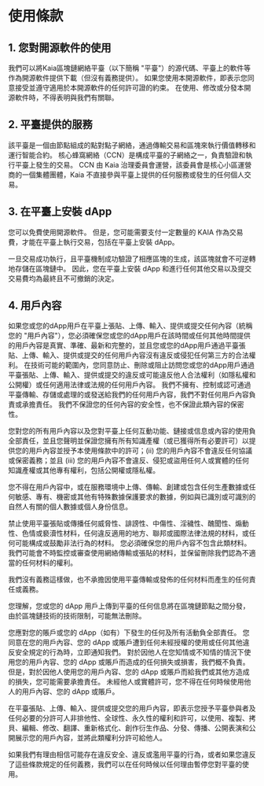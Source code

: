 # 使用條款

## 1. 您對開源軟件的使用<a id="1-your-use-of-open-source-software"></a>

我們可以將Kaia區塊鏈網絡平臺（以下簡稱 "平臺"）的源代碼、平臺上的軟件等作為開源軟件提供下載（但沒有義務提供）。 如果您使用本開源軟件，即表示您同意接受並遵守適用於本開源軟件的任何許可證的約束。 在使用、修改或分發本開源軟件時，不得表明與我們有關聯。

## 2. 平臺提供的服務<a id="2-services-provided-on-the-platform"></a>

該平臺是一個由節點組成的點對點子網絡，通過傳輸交易和區塊來執行價值轉移和運行智能合約。 核心蜂窩網絡（CCN）是構成平臺的子網絡之一，負責驗證和執行平臺上發生的交易。 CCN 由 Kaia 治理委員會運營，該委員會是核心小區運營商的一個集體團體，Kaia 不直接參與平臺上提供的任何服務或發生的任何個人交易。

## 3. 在平臺上安裝 dApp<a id="3-your-installation-of-dapp-on-the-platform"></a>

您可以免費使用開源軟件。 但是，您可能需要支付一定數量的 KAIA 作為交易費，才能在平臺上執行交易，包括在平臺上安裝 dApp。

一旦交易成功執行，且平臺機制成功驗證了相應區塊的生成，該區塊就會不可逆轉地存儲在區塊鏈中。 因此，您在平臺上安裝 dApp 和進行任何其他交易以及提交交易費均為最終且不可撤銷的決定。

## 4. 用戶內容<a id="4-user-content"></a>

如果您或您的dApp用戶在平臺上張貼、上傳、輸入、提供或提交任何內容（統稱您的 "用戶內容"），您必須確保您或您的dApp用戶在該時間或任何其他時間提供的用戶內容是真實、準確、最新和完整的，並且您或您的dApp用戶通過平臺張貼、上傳、輸入、提供或提交的任何用戶內容沒有違反或侵犯任何第三方的合法權利。 在技術可能的範圍內，您同意防止、刪除或阻止訪問您或您的dApp用戶通過平臺張貼、上傳、輸入、提供或提交的違反或可能違反他人合法權利（如隱私權和公開權）或任何適用法律或法規的任何用戶內容。 我們不擁有、控制或認可通過平臺傳輸、存儲或處理的或發送給我們的任何用戶內容，我們不對任何用戶內容負責或承擔責任。 我們不保證您的任何內容的安全性，也不保證此類內容的保密性。

您對您的所有用戶內容以及您對平臺上任何互動功能、鏈接或信息或內容的使用負全部責任，並且您聲明並保證您擁有所有知識產權（或已獲得所有必要許可）以提供您的用戶內容並授予本使用條款中的許可；\(ii\) 您的用戶內容不會違反任何協議或保密義務；並且 (iii\) 您的用戶內容不會違反、侵犯或盜用任何人或實體的任何知識產權或其他專有權利，包括公開權或隱私權。

您不得在用戶內容中，或在服務環境中上傳、傳輸、創建或包含任何生產數據或任何敏感、專有、機密或其他有特殊數據保護要求的數據，例如與已識別或可識別的自然人有關的個人數據或個人身份信息。

禁止使用平臺張貼或傳播任何威脅性、誹謗性、中傷性、淫穢性、醜聞性、煽動性、色情或褻瀆性材料，任何違反適用的地方、聯邦或國際法律法規的材料，或任何可能構成或鼓勵非法行為的材料。 您必須確保您的用戶內容不包含此類材料。 我們可能會不時監控或審查使用網絡傳輸或張貼的材料，並保留刪除我們認為不適當的任何材料的權利。

我們沒有義務這樣做，也不承擔因使用平臺傳輸或發佈的任何材料而產生的任何責任或義務。

您理解，您或您的 dApp 用戶上傳到平臺的任何信息將在區塊鏈節點之間分發，由於區塊鏈技術的技術限制，可能無法刪除。

您應對您的賬戶或您的 dApp（如有）下發生的任何及所有活動負全部責任。 您同意在您的用戶內容、您的 dApp 或賬戶遭到任何未經授權的使用或任何其他違反安全規定的行為時，立即通知我們。 對於因他人在您知情或不知情的情況下使用您的用戶內容、您的 dApp 或賬戶而造成的任何損失或損害，我們概不負責。 但是，對於因他人使用您的用戶內容、您的 dApp 或賬戶而給我們或其他方造成的損失，您可能需要承擔責任。 未經他人或實體許可，您不得在任何時候使用他人的用戶內容、您的 dApp 或賬戶。

在平臺張貼、上傳、輸入、提供或提交您的用戶內容，即表示您授予平臺參與者及任何必要的分許可人非排他性、全球性、永久性的權利和許可，以使用、複製、拷貝、編輯、修改、翻譯、重新格式化、創作衍生作品、分發、傳播、公開表演和公開展示您的用戶內容，並將此類權利分許可給他人。

如果我們有理由相信可能存在違反安全、違反或濫用平臺的行為，或者如果您違反了這些條款規定的任何義務，我們可以在任何時候以任何理由暫停您對平臺的使用。
